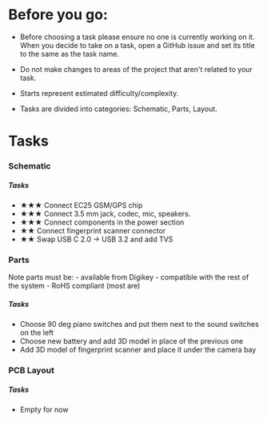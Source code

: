 # Before you go:
- Before choosing a task please ensure no one is currently working on it. When you decide to take on a task, open a GitHub issue and set its title to the same as the task name.

- Do not make changes to areas of the project that aren't related to your task.

- Starts represent estimated difficulty/complexity.

- Tasks are divided into categories: Schematic, Parts, Layout. 

# Tasks
### Schematic
##### Tasks
- ★★★ Connect EC25 GSM/GPS chip 
- ★★★ Connect 3.5 mm jack, codec, mic, speakers.
- ★★★ Connect components in the power section
- ★★ Connect fingerprint scanner connector
- ★★ Swap USB C 2.0 → USB 3.2 and add TVS

### Parts
Note parts must be:
	- available from Digikey
	- compatible with the rest of the system
	- RoHS compliant (most are)

##### Tasks
- Choose 90 deg piano switches and put them next to the sound switches on the left
- Choose new battery and add 3D model in place of the previous one
- Add 3D model of fingerprint scanner and place it under the camera bay

### PCB Layout
##### Tasks
- Empty for now 

